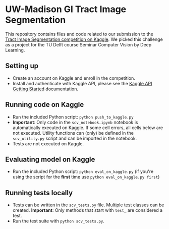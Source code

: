 # UW-Madison GI Tract Image Segmentation

This repository contains files and code related to our submission to the [Tract Image Segmentation competition on Kaggle](https://www.kaggle.com/competitions/uw-madison-gi-tract-image-segmentation).
We picked this challenge as a project for the TU Delft course Seminar Computer Vision by Deep Learning.

## Setting up

- Create an account on Kaggle and enroll in the competition.
- Install and authenticate with Kaggle API, please see the [Kaggle API Getting Started](https://www.kaggle.com/docs/api#getting-started-installation-&-authentication) documentation.

## Running code on Kaggle

- Run the included Python script: `python push_to_kaggle.py`
- **Important**: Only code in the `scv_notebook.ipynb` notebook is automatically executed on Kaggle. If some cell errors, all cells below are not executed. Utility functions can (only) be defined in the `scv_utility.py` script and can be imported in the notebook.
- Tests are not executed on Kaggle.

## Evaluating model on Kaggle

- Run the included Python script: `python eval_on_kaggle.py` (if you're using the script for the **first** time use `python eval_on_kaggle.py first`)

## Running tests locally

- Tests can be written in the `scv_tests.py` file. Multiple test classes can be created. **Important**: Only methods that start with `test_` are considered a test.
- Run the test suite with `python scv_tests.py`.
